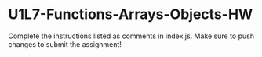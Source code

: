 # U1L7-Functions-Arrays-Objects-HW
Complete the instructions listed as comments in index.js. Make sure to push changes to submit the assignment!

